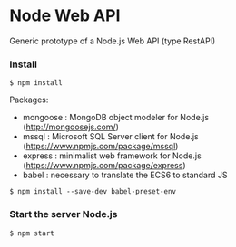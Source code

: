   # Node Web API
  
  Generic prototype of a Node.js Web API (type RestAPI)
  
  ### Install
  
  ```
  $ npm install 
  ```
  Packages:
  * mongoose : MongoDB object modeler for Node.js (http://mongoosejs.com/)
  * mssql : Microsoft SQL Server client for Node.js (https://www.npmjs.com/package/mssql)
  * express : minimalist web framework for Node.js (https://www.npmjs.com/package/express)
  * babel : necessary to translate the ECS6 to standard JS
   ```
   $ npm install --save-dev babel-preset-env
   ```
  ### Start the server Node.js
  
  ```
  $ npm start
  ```

